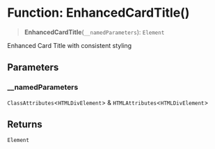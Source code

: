 # Function: EnhancedCardTitle()

> **EnhancedCardTitle**(`__namedParameters`): `Element`

Enhanced Card Title with consistent styling

## Parameters

### \_\_namedParameters

`ClassAttributes`\<`HTMLDivElement`\> & `HTMLAttributes`\<`HTMLDivElement`\>

## Returns

`Element`
